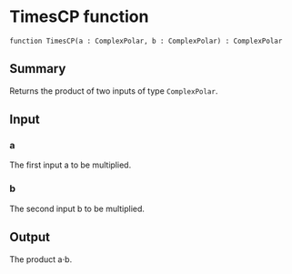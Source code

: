 # TimesCP function

`function TimesCP(a : ComplexPolar, b : ComplexPolar) : ComplexPolar`

## Summary
Returns the product of two inputs of type `ComplexPolar`.

## Input
### a
The first input a to be multiplied.
### b
The second input b to be multiplied.

## Output
The product a⋅b.
